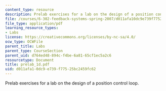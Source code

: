 ```yaml
---
content_type: resource
description: Prelab exercises for a lab on the design of a position control loop.
file: /courses/6-302-feedback-systems-spring-2007/d011afa10dc9e739f77525bc2459fc62_prelab_1d.pdf
file_type: application/pdf
learning_resource_types:
- Labs
license: https://creativecommons.org/licenses/by-nc-sa/4.0/
ocw_type: OCWFile
parent_title: Labs
parent_type: CourseSection
parent_uid: d764ed48-894c-f4be-6a81-65cf1ec5a2c6
resourcetype: Document
title: prelab_1d.pdf
uid: d011afa1-0dc9-e739-f775-25bc2459fc62
---
```

Prelab exercises for a lab on the design of a position control loop.
